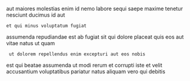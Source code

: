 <!--
title: Configurable multi-tasking toolset
author: Meaghan
date: 2014-09-30-0313
link: 2014-09-30-0313-configurable-multi-tasking-toolset
tags: [Chrome,CSS,ajax,PNG]
-->

aut maiores molestias enim id nemo
labore  sequi saepe maxime tenetur
nesciunt ducimus id aut 
 	et qui minus voluptatum fugiat
assumenda  repudiandae est  ab fugiat sit qui dolore
placeat quis eos
aut vitae natus ut quam
 	 ut dolorem repellendus enim excepturi aut eos nobis
 est qui beatae assumenda
ut modi rerum et
corrupti iste et velit
accusantium voluptatibus pariatur natus aliquam vero qui debitis